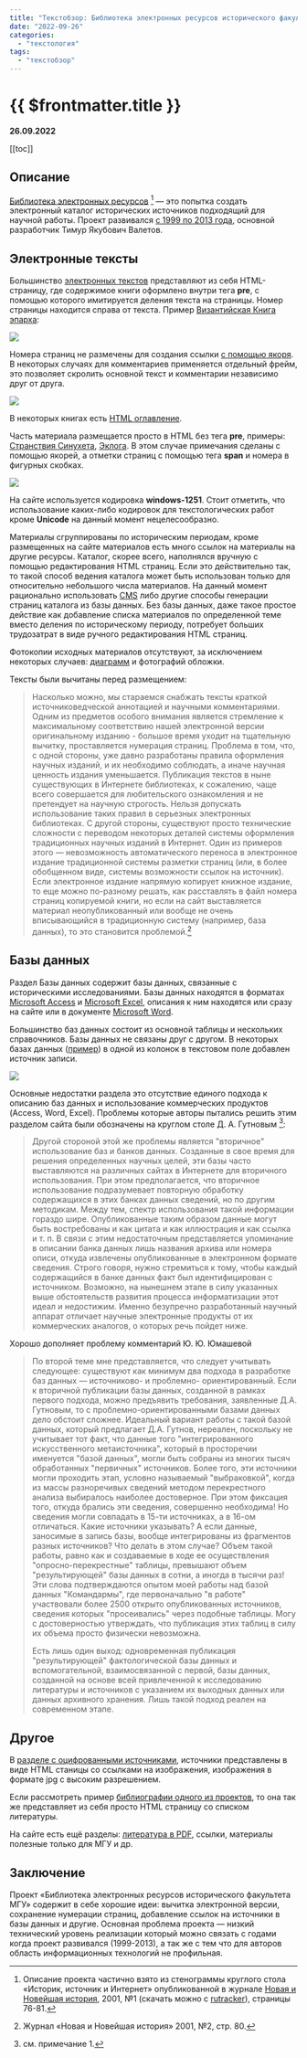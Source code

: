 ```yaml
---
title: "Текстобзор: Библиотека электронных ресурсов исторического факультета МГУ"
date: "2022-09-26"
categories:
  - "текстология"
tags:
  - "текстобзор"
---
```


# {{ $frontmatter.title }}

**26.09.2022**

[[toc]]

## Описание

[Библиотека электронных ресурсов](http://www.hist.msu.ru/ER/) [^1] — это попытка создать электронный каталог исторических источников подходящий для научной работы. Проект развивался [с 1999 по 2013 года](http://www.hist.msu.ru/ER/credits.htm), основной разработчик Тимур Якубович Валетов.

[^1]: Описание проекта частично взято из стенограммы круглого стола «Историк, источник и Интернет» опубликованной в журнале [Новая и Новейшая история](https://www.modern-current-history.igh.ru/), 2001, №1 (скачать можно с [rutracker](https://rutracker.org/forum/viewtopic.php?t=5271628)), страницы 76-81.

## Электронные тексты

Большинство [электронных текстов](http://www.hist.msu.ru/ER/Etext/index.html) представляют из себя HTML-страницу, где содержимое книги оформлено внутри тега **pre**, с помощью которого имитируется деления текста на страницы. Номер страницы находится справа от текста. Пример [Византийская Книга эпарха](http://www.hist.msu.ru/ER/Etext/eparx.htm):

![](images\textreview\mgu-library\mgu-lib_01.png)

Номера страниц не размечены для создания ссылки [с помощью якоря](https://ru.wikipedia.org/wiki/Элементы_HTML#Гиперссылки). В некоторых случаях для комментариев применяется отдельный фрейм, это позволяет скролить основной текст и комментарии независимо друг от друга.

![](images\textreview\mgu-library\mgu-lib_03.png)

В некоторых книгах есть [HTML оглавление](http://www.hist.msu.ru/ER/Etext/cnst1924.htm).

Часть материала размещается просто в HTML без тега **pre**, примеры: [Cтранствия Cинухета](http://www.hist.msu.ru/ER/Etext/sinuhe.htm), [Эклога](http://www.hist.msu.ru/ER/Etext/ecloga.htm). В этом случае примечания сделаны с помощью якорей, а отметки страниц с помощью тега **span** и номера в фигурных скобках.

![](images\textreview\mgu-library\mgu-lib_02.png)

На сайте используется кодировка **windows-1251**. Стоит отметить, что использование каких-либо кодировок для текстологических работ кроме **Unicode** на данный момент нецелесообразно.

Материалы сгруппированы по историческим периодам, кроме размещенных на сайте материалов есть много ссылок на материалы на другие ресурсы. Каталог, скорее всего, наполнялся вручную с помощью редактирования HTML страниц. Если это действительно так, то такой способ ведения каталога может быть использован только для относительно небольшого числа материалов. На данный момент рационально использовать [CMS](https://ru.wikipedia.org/wiki/Система_управления_содержимым) либо другие способы генерации страниц каталога из базы данных. Без базы данных, даже такое простое действие как добавление списка материалов по определенной теме вместо деления по историческому периоду, потребует больших трудозатрат в виде ручного редактирования HTML страниц.

Фотокопии исходных материалов отсутствуют, за исключением некоторых случаев: [диаграмм](http://www.hist.msu.ru/Labour/Trud2/index.htm) и фотографий обложки.

Тексты были вычитаны перед размещением:

> Насколько можно, мы стараемся снабжать тексты краткой источниковедческой аннотацией и научными комментариями. Одним из предметов особого внимания является стремление к максимальному соответствию нашей электронной версии оригинальному изданию - большое время уходит на тщательную вычитку, проставляется нумерация страниц. Проблема в том, что, с одной стороны, уже давно разработаны правила оформления научных изданий, и их необходимо соблюдать, а иначе научная ценность издания уменьшается. Публикация текстов в ныне существующих в Интернете библиотеках, к сожалению, чаще всего совершается для любительского ознакомления и не претендует на научную строгость. Нельзя допускать использование таких правил в серьезных электронных библиотеках. С другой стороны, существуют просто технические сложности с переводом некоторых деталей системы оформления традиционных научных изданий в Интернет. Один из примеров этого — невозможность автоматического переноса в электронное издание традиционной системы разметки страниц (или, в более обобщенном виде, системы возможности ссылок на источник). Если электронное издание напрямую копирует книжное издание, то еще можно по-разному решать, как расставлять в файл номера страниц копируемой книги, но если на сайт выставляется материал неопубликованный или вообще не очень вписывающийся в традиционную систему (например, база данных), то это становится проблемой.[^2]

[^2]: Журнал «Новая и Новейшая история» 2001, №2, стр. 80.

## Базы данных

Раздел Базы данных содержит базы данных, связанные с историческими исследованиями. Базы данных находятся в форматах [Microsoft Access](https://en.wikipedia.org/wiki/Microsoft_Access) и [Microsoft Excel](https://en.wikipedia.org/wiki/Microsoft_Excel), описания к ним находятся или сразу на сайте или в документе [Microsoft Word](https://en.wikipedia.org/wiki/Microsoft_Word).

Большинство баз данных состоит из основной таблицы и нескольких справочников. Базы данных не связаны друг с другом. В некоторых базах данных ([пример](http://www.hist.msu.ru/Labs/Ecohist/DBASES/Strikes_IWW/index.html)) в одной из колонок в текстовом поле добавлен источник записи.

![](images\textreview\mgu-library\mgu-lib_04.png)

Основные недостатки раздела это отсутствие единого подхода к описанию баз данных и использование коммерческих продуктов (Access, Word, Excel). Проблемы которые авторы пытались решить этим разделом сайта были обозначены на круглом столе Д. А. Гутновым [^3]:

[^3]: см. примечание 1.

> Другой стороной этой же проблемы является "вторичное" использование баз и банков данных. Созданные в свое время для решения определенных научных целей, эти базы часто выставляются на различных сайтах в Интернете для вторичного использования. При этом предполагается, что вторичное использование подразумевает повторную обработку содержащихся в этих банках данных сведений, но по другим методикам. Между тем, спектр использования такой информации гораздо шире. Опубликованные таким образом данные могут быть востребованы и как цитата и как иллюстрация и как ссылка и т. п. В связи с этим недостаточным представляется упоминание в описании банка данных лишь названия архива или номера описи, откуда извлечены опубликованные в электронном формате сведения. Строго говоря, нужно стремиться к тому, чтобы каждый содержащийся в банке данных факт был идентифицирован с источником. Возможно, на нынешнем этапе в силу указанных выше обстоятельств развития процесса информатизации этот идеал и недостижим. Именно безупречно разработанный научный аппарат отличает научные электронные продукты от их коммерческих аналогов, о которых речь пойдет ниже.

Хорошо дополняет проблему комментарий Ю. Ю. Юмашевой

> По второй теме мне представляется, что следует учитывать следующее: существуют как минимум два подхода в разработке баз данных — источниково- и проблемно- ориентированный. Если к вторичной публикации базы данных, созданной в рамках первого подхода, можно предъявить требования, заявленные Д.А. Гутновым, то с проблемно-ориентированными базами данных дело обстоит сложнее. Идеальный вариант работы с такой базой данных, который предлагает Д.А. Гутнов, нереален, поскольку не учитывает тот факт, что данные того "интегрированного искусственного метаисточника", который в просторечии именуется "базой данных", могли быть собраны из многих тысяч обработанных "первичных" источников. Более того, эти источники могли проходить этап, условно называемый "выбраковкой", когда из массы разноречивых сведений методом перекрестного анализа выбиралось наиболее достоверное. При этом фиксация того, откуда брались эти сведения, совершенно необходима! Но сведения могли совпадать в 15-ти источниках, а в 16-ом отличаться. Какие источники указывать? А если данные, заносимые в запись базы, вообще интегрированы из фрагментов разных источников? Что делать в этом случае? Объем такой работы, равно как и создаваемые в ходе ее осуществления "опросно-перекрестные" таблицы, превышают объем "результирующей" базы данных в сотни, а иногда в тысячи раз! Эти слова подтверждаются опытом моей работы над базой данных "Командармы", где первоначально "в работе" участвовали более 2500 открыто опубликованных источников, сведения которых "просеивались" через подобные таблицы. Могу с достоверностью утверждать, что публикация этих таблиц в силу их объема просто физически невозможна.
>
> Есть лишь один выход: одновременная публикация "результирующей" фактологической базы данных и вспомогательной, взаимосвязанной с первой, базы данных, созданной на основе всей привлеченной к исследованию литературы и источников с указанием их выходных данных или данных архивного хранения. Лишь такой подход реален на современном этапе.

## Другое

В [разделе с оцифрованными источниками](http://hist.msu.ru/ER/DigImg/index.html), источники представлены в виде HTML станицы со ссылками на изображения, изображения в формате jpg с высоким разрешением.

Если рассмотреть пример [библиографии одного из проектов](http://www.hist.msu.ru/Labour/biblio.htm), то она так же представляет из себя просто HTML страницу со списком литературы.

На сайте есть ещё разделы: [литература в PDF](http://www.hist.msu.ru/Labour/soviet2.htm), ссылки, материалы полезные только для МГУ и др.

## Заключение

Проект «Библиотека электронных ресурсов исторического факультета МГУ» содержит в себе хорошие идеи: вычитка электронной версии, сохранение нумерации страниц, добавление ссылок на источники в базы данных и другие. Основная проблема проекта — низкий технический уровень реализации который можно связать с годами когда проект развивался (1999-2013), а так же с тем что для авторов область информационных технологий не профильная.
